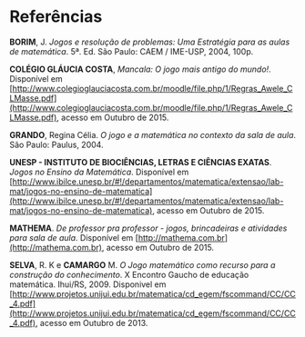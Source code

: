 # <div class="row text-center">Referências</div>  

**BORIM**, J. *Jogos e resolução de problemas: Uma Estratégia para as aulas de matemática*. 5ª. Ed. São Paulo: CAEM / IME-USP, 2004, 100p.  

**COLÉGIO GLÁUCIA COSTA**, *Mancala: O jogo mais antigo do mundo!*. Disponível em [http://www.colegioglauciacosta.com.br/moodle/file.php/1/Regras_Awele_CLMasse.pdf](http://www.colegioglauciacosta.com.br/moodle/file.php/1/Regras_Awele_CLMasse.pdf), acesso em Outubro de 2015. 

**GRANDO**, Regina Célia. *O jogo e a matemática no contexto da sala de aula*. São Paulo: Paulus, 2004.  

**UNESP - INSTITUTO DE BIOCIÊNCIAS, LETRAS E CIÊNCIAS EXATAS**. *Jogos no Ensino da Matemática*. Disponível em [http://www.ibilce.unesp.br/#!/departamentos/matematica/extensao/lab-mat/jogos-no-ensino-de-matematica](http://www.ibilce.unesp.br/#!/departamentos/matematica/extensao/lab-mat/jogos-no-ensino-de-matematica), acesso em Outubro de 2015.    

**MATHEMA**. *De professor pra professor - jogos, brincadeiras e atividades para sala de aula*.  Disponível em [http://mathema.com.br](http://mathema.com.br), acesso em Outubro de 2015.  

**SELVA**, R. K e **CAMARGO** M. *O Jogo matemático como recurso para a construção do conhecimento*. X Encontro Gaucho de educação matemática. Ihui/RS, 2009. Disponivel em [http://www.projetos.unijui.edu.br/matematica/cd_egem/fscommand/CC/CC_4.pdf](http://www.projetos.unijui.edu.br/matematica/cd_egem/fscommand/CC/CC_4.pdf), acesso em Outubro de 2013.  

<br/>  
<br/>  
